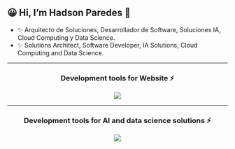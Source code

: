 ## 😀 Hi, I’m **Hadson Paredes** 👋
- ✨ Arquitecto de Soluciones, Desarrollador de Software, Soluciones IA, Cloud Computing y Data Science.
- ✨ Solutions Architect, Software Developer, IA Solutions, Cloud Computing and Data Science.
<!--
- 🌱 I am currently specializing in IA Solutions and Data Science
- 💞️ I’m looking to collaborate on Software Design and Developer, IA and Data Science
-->
<hr>
<h3 align="center">Development tools for Website ⚡</h3>

<p align="center">
  <a href="https://skillicons.dev">
    <img src="https://skillicons.dev/icons?i=php,cs,bootstrap,js,jquery,html,css,angular,ts,visualstudio,vscode,sublime,aws,azure,mysql,postman&theme=dark&perline=8" />
  </a>
</p>

<hr>
<h3 align="center">Development tools for AI and data science solutions ⚡</h3>

<p align="center">
  <a href="https://skillicons.dev">
    <img src="https://skillicons.dev/icons?i=py,fastapi,anaconda,postman,sklearn,tensorflow,vscode&theme=dark&perline=8" />
  </a>
</p>


<!--

<details>
  <summary>Github Stats ⚡</summary>
  
  <a href="#">![Github stats](https://github-readme-stats.vercel.app/api?username=devhadson&theme=blueberry&count_private=true&hide_border=true&line_height=20)</a>
  <a href="#">![Top Langs](https://github-readme-stats.vercel.app/api/top-langs/?username=devhadson&layout=compact&theme=blueberry&count_private=true&hide_border=true)</a>
</details>

**devhadson/devhadson** is a ✨ _special_ ✨ repository because its `README.md` (this file) appears on your GitHub profile.

Here are some ideas to get you started:

- 🔭 I’m currently working on ...
- 🌱 I’m currently learning ...
- 👯 I’m looking to collaborate on ...
- 🤔 I’m looking for help with ...
- 💬 Ask me about ...
- 📫 How to reach me: ...
- 😄 Pronouns: ...
- ⚡ Fun fact: ...
-->
